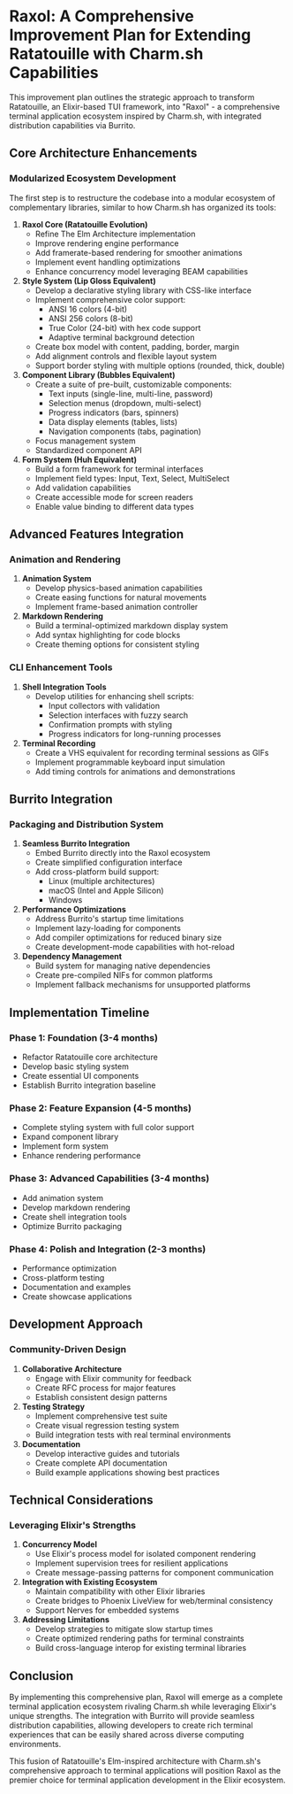 # Raxol: A Comprehensive Improvement Plan for Extending Ratatouille with Charm.sh Capabilities

This improvement plan outlines the strategic approach to transform Ratatouille, an Elixir-based TUI framework, into "Raxol" - a comprehensive terminal application ecosystem inspired by Charm.sh, with integrated distribution capabilities via Burrito.

## Core Architecture Enhancements

### Modularized Ecosystem Development

The first step is to restructure the codebase into a modular ecosystem of complementary libraries, similar to how Charm.sh has organized its tools:

1. **Raxol Core (Ratatouille Evolution)**
    - Refine The Elm Architecture implementation
    - Improve rendering engine performance
    - Add framerate-based rendering for smoother animations
    - Implement event handling optimizations
    - Enhance concurrency model leveraging BEAM capabilities
2. **Style System (Lip Gloss Equivalent)**
    - Develop a declarative styling library with CSS-like interface
    - Implement comprehensive color support:
        - ANSI 16 colors (4-bit)
        - ANSI 256 colors (8-bit)
        - True Color (24-bit) with hex code support
        - Adaptive terminal background detection
    - Create box model with content, padding, border, margin
    - Add alignment controls and flexible layout system
    - Support border styling with multiple options (rounded, thick, double)
3. **Component Library (Bubbles Equivalent)**
    - Create a suite of pre-built, customizable components:
        - Text inputs (single-line, multi-line, password)
        - Selection menus (dropdown, multi-select)
        - Progress indicators (bars, spinners)
        - Data display elements (tables, lists)
        - Navigation components (tabs, pagination)
    - Focus management system
    - Standardized component API
4. **Form System (Huh Equivalent)**
    - Build a form framework for terminal interfaces
    - Implement field types: Input, Text, Select, MultiSelect
    - Add validation capabilities
    - Create accessible mode for screen readers
    - Enable value binding to different data types

## Advanced Features Integration

### Animation and Rendering

1. **Animation System**
    - Develop physics-based animation capabilities
    - Create easing functions for natural movements
    - Implement frame-based animation controller
2. **Markdown Rendering**
    - Build a terminal-optimized markdown display system
    - Add syntax highlighting for code blocks
    - Create theming options for consistent styling

### CLI Enhancement Tools

1. **Shell Integration Tools**
    - Develop utilities for enhancing shell scripts:
        - Input collectors with validation
        - Selection interfaces with fuzzy search
        - Confirmation prompts with styling
        - Progress indicators for long-running processes
2. **Terminal Recording**
    - Create a VHS equivalent for recording terminal sessions as GIFs
    - Implement programmable keyboard input simulation
    - Add timing controls for animations and demonstrations

## Burrito Integration

### Packaging and Distribution System

1. **Seamless Burrito Integration**
    - Embed Burrito directly into the Raxol ecosystem
    - Create simplified configuration interface
    - Add cross-platform build support:
        - Linux (multiple architectures)
        - macOS (Intel and Apple Silicon)
        - Windows
2. **Performance Optimizations**
    - Address Burrito's startup time limitations
    - Implement lazy-loading for components
    - Add compiler optimizations for reduced binary size
    - Create development-mode capabilities with hot-reload
3. **Dependency Management**
    - Build system for managing native dependencies
    - Create pre-compiled NIFs for common platforms
    - Implement fallback mechanisms for unsupported platforms

## Implementation Timeline

### Phase 1: Foundation (3-4 months)

- Refactor Ratatouille core architecture
- Develop basic styling system
- Create essential UI components
- Establish Burrito integration baseline


### Phase 2: Feature Expansion (4-5 months)

- Complete styling system with full color support
- Expand component library
- Implement form system
- Enhance rendering performance


### Phase 3: Advanced Capabilities (3-4 months)

- Add animation system
- Develop markdown rendering
- Create shell integration tools
- Optimize Burrito packaging


### Phase 4: Polish and Integration (2-3 months)

- Performance optimization
- Cross-platform testing
- Documentation and examples
- Create showcase applications


## Development Approach

### Community-Driven Design

1. **Collaborative Architecture**
    - Engage with Elixir community for feedback
    - Create RFC process for major features
    - Establish consistent design patterns
2. **Testing Strategy**
    - Implement comprehensive test suite
    - Create visual regression testing system
    - Build integration tests with real terminal environments
3. **Documentation**
    - Develop interactive guides and tutorials
    - Create complete API documentation
    - Build example applications showing best practices

## Technical Considerations

### Leveraging Elixir's Strengths

1. **Concurrency Model**
    - Use Elixir's process model for isolated component rendering
    - Implement supervision trees for resilient applications
    - Create message-passing patterns for component communication
2. **Integration with Existing Ecosystem**
    - Maintain compatibility with other Elixir libraries
    - Create bridges to Phoenix LiveView for web/terminal consistency
    - Support Nerves for embedded systems
3. **Addressing Limitations**
    - Develop strategies to mitigate slow startup times
    - Create optimized rendering paths for terminal constraints
    - Build cross-language interop for existing terminal libraries

## Conclusion

By implementing this comprehensive plan, Raxol will emerge as a complete terminal application ecosystem rivaling Charm.sh while leveraging Elixir's unique strengths. The integration with Burrito will provide seamless distribution capabilities, allowing developers to create rich terminal experiences that can be easily shared across diverse computing environments.

This fusion of Ratatouille's Elm-inspired architecture with Charm.sh's comprehensive approach to terminal applications will position Raxol as the premier choice for terminal application development in the Elixir ecosystem.
